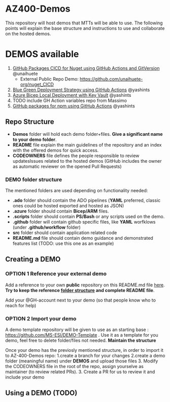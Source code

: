 # AZ400-Demos

This repository will host demos that MTTs will be able to use. The following points will explain the base structure and instructions to use and collaborate on the hosted demos.

# DEMOS available

1. [GitHub Packages CICD for Nuget using GitHub Actions and GitVersion](https://github.com/MS-ESI/AZ400-Demos/tree/main/Demos/GitHub-Packages-CICD-Nuget) @unaihuete
    - External Public Repo Demo: https://github.com/unaihuete-org/nuget_CICD
1. [Blue Green Deployment Strategy using GitHub Actions](https://github.com/MS-ESI/AZ400-Demos/tree/main/Demos/GitHub-Actions-Blue-Green-Deployment) @yashints
1. [Azure Bicep Local Deployment with Key Vault](https://github.com/MS-ESI/AZ400-Demos/tree/main/Demos/Azure-Bicep-Local-Deployment) @yashints
1. TODO include GH Action variables repo from Massimo
1. [GitHub packages for npm using GitHub Actions](./GitHub-Packages-CICD-NPM) @yashints

## Repo Structure

- **Demos** folder will hold each demo folder+files. **Give a significant name to your demo folder**.
- **README** file explain the main guidelines of the repository and an index with the offered demos for quick access.
- **CODEOWNERS** file defines the people responsible to review updatesIssues related to the hosted demos (GitHub includes the owner as automatic reviewer on the opened Pull Requests)

### DEMO folder structure

The mentioned folders are used depending on functionality needed:

- **.ado** folder should contain the ADO pipelines (**YAML** preferred, classic ones could be hosted exported and hosted as JSON)
- **.azure** folder should contain **Bicep/ARM** files.
- **.scripts** folder should contain **PS/Bash** or any scripts used on the demo.
- **.github** folder will contain github specific files, like **YAML** worfklows (under **.github/workflow** folder)
- **src** folder should contain application related code
- **README.md** file should contain demo guidance and demonstrated features list (TODO: use this one as an example)

## Creating a DEMO

### OPTION 1 Reference your external demo

Add a reference to your own **public** repository on this README.md file [here](#demos-available). **Try to keep the reference [folder structure](###demo-folder-structure) and complete README file**.

Add your @GH-account next to your demo (so that people know who to reach for help)

### OPTION 2 Import your demo 

A demo template repository will be given to use as an starting base : https://github.com/MS-ESI/DEMO-Template . Use it as a template for you demo, feel free to delete folder/files not needed. **Maintain the structure**

Once your demo has the previosly mentioned structure, in order to import it to AZ-400-Demos repo:
1.create a branch for your changes
2.create a demo folder (meaningful name) under **DEMOS** and upload those files 3. Modify the CODEOWNERS file in the root of the repo, assign yourselve as maintainer (to review related PRs). 3. Create a PR for us to review it and include your demo

## Using a DEMO (TODO)
